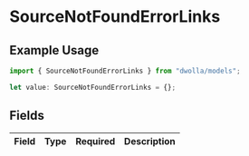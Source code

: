# SourceNotFoundErrorLinks

## Example Usage

```typescript
import { SourceNotFoundErrorLinks } from "dwolla/models";

let value: SourceNotFoundErrorLinks = {};
```

## Fields

| Field       | Type        | Required    | Description |
| ----------- | ----------- | ----------- | ----------- |